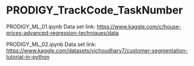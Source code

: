 # PRODIGY_TrackCode_TaskNumber
PRODIGY_ML_01.ipynb
Data set link: https://www.kaggle.com/c/house-prices-advanced-regression-techniques/data

PRODIGY_ML_02.ipynb
Data set link: https://www.kaggle.com/datasets/vjchoudhary7/customer-segmentation-tutorial-in-python

